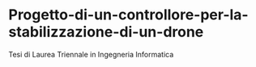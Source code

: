 # Progetto-di-un-controllore-per-la-stabilizzazione-di-un-drone
Tesi di Laurea Triennale in Ingegneria Informatica
